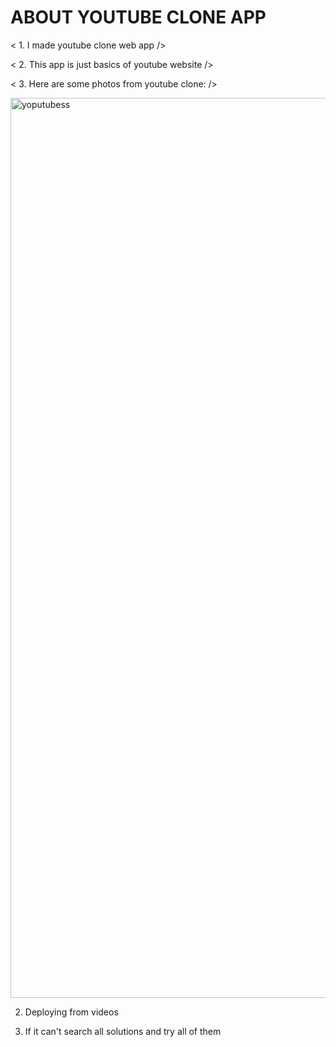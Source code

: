 # ABOUT YOUTUBE CLONE APP

< 1. I made youtube clone web app />

< 2. This app is just basics of youtube website />

< 3. Here are some photos from youtube clone: />

<img width="1440" alt="yoputubess" src="https://github.com/Ozgur32/Youtube-Clone/assets/121760057/19b352c7-f0a4-4a86-a0ea-23b0801086ce">

2. Deploying from videos

3. If it can't search all solutions and try all of them
